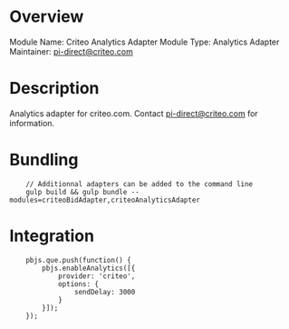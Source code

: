 # Overview

Module Name: Criteo Analytics Adapter
Module Type: Analytics Adapter
Maintainer: pi-direct@criteo.com

# Description

Analytics adapter for criteo.com. Contact pi-direct@criteo.com for information.

# Bundling
```
    // Additionnal adapters can be added to the command line
    gulp build && gulp bundle --modules=criteoBidAdapter,criteoAnalyticsAdapter
```

# Integration
```
    pbjs.que.push(function() {
        pbjs.enableAnalytics([{
            provider: 'criteo',
            options: {
                sendDelay: 3000
            }
        }]);
    });
```